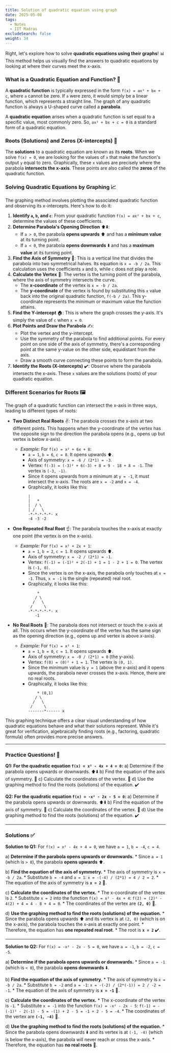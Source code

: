 ```yaml
---
title: Solution of quadratic equation using graph
date: 2025-05-08
tags:
  - Notes 
  - IIT Madras
excludeSearch: false
weight: 34
---
```


Right, let's explore how to solve **quadratic equations using their graphs**! 📊 This method helps us visually find the answers to quadratic equations by looking at where their curves meet the x-axis.

### What is a Quadratic Equation and Function? 🤔

A **quadratic function** is typically expressed in the form `f(x) = ax² + bx + c`, where `a` cannot be zero. If `a` were zero, it would simply be a linear function, which represents a straight line. The graph of any quadratic function is always a U-shaped curve called a **parabola**.

A **quadratic equation** arises when a quadratic function is set equal to a specific value, most commonly zero. So, `ax² + bx + c = 0` is a standard form of a quadratic equation.

### Roots (Solutions) and Zeros (X-intercepts) 🌱

The **solutions** to a quadratic equation are known as its **roots**. When we solve `f(x) = 0`, we are looking for the values of `x` that make the function's output `y` equal to zero. Graphically, these `x` values are precisely where the parabola **intersects the x-axis**. These points are also called the **zeros** of the quadratic function.

### Solving Quadratic Equations by Graphing 📈

The graphing method involves plotting the associated quadratic function and observing its x-intercepts. Here's how to do it:

1.  **Identify `a`, `b`, and `c`**: From your quadratic function `f(x) = ax² + bx + c`, determine the values of these coefficients.
2.  **Determine Parabola's Opening Direction** ⬆️⬇️:
    *   If `a > 0`, the parabola **opens upwards** ⬆️ and has a **minimum value** at its turning point.
    *   If `a < 0`, the parabola **opens downwards** ⬇️ and has a **maximum value** at its turning point.
3.  **Find the Axis of Symmetry** 📏: This is a vertical line that divides the parabola into two symmetrical halves. Its equation is `x = -b / 2a`. This calculation uses the coefficients `a` and `b`, while `c` does not play a role.
4.  **Calculate the Vertex** 🎯: The vertex is the turning point of the parabola, where the axis of symmetry intersects the curve.
    *   The **x-coordinate** of the vertex is `x = -b / 2a`.
    *   The **y-coordinate** of the vertex is found by substituting this `x` value back into the original quadratic function, `f(-b / 2a)`. This y-coordinate represents the minimum or maximum value the function attains.
5.  **Find the Y-intercept** 🏠: This is where the graph crosses the y-axis. It's simply the value of `c` when `x = 0`.
6.  **Plot Points and Draw the Parabola** ✍️:
    *   Plot the vertex and the y-intercept.
    *   Use the symmetry of the parabola to find additional points. For every point on one side of the axis of symmetry, there's a corresponding point at the same y-value on the other side, equidistant from the axis.
    *   Draw a smooth curve connecting these points to form the parabola.
7.  **Identify the Roots (X-intercepts)** ✔️: Observe where the parabola intersects the x-axis. These `x` values are the solutions (roots) of your quadratic equation.

### Different Scenarios for Roots 🖼️

The graph of a quadratic function can intersect the x-axis in three ways, leading to different types of roots:

*   **Two Distinct Real Roots** ✌️: The parabola crosses the x-axis at two different points. This happens when the y-coordinate of the vertex has the opposite sign to the direction the parabola opens (e.g., opens up but vertex is below x-axis).
    *   *Example:* For `f(x) = x² + 6x + 8`:
        *   `a = 1`, `b = 6`, `c = 8`. It opens upwards ⬆️.
        *   Axis of symmetry: `x = -6 / (2*1) = -3`.
        *   Vertex: `f(-3) = (-3)² + 6(-3) + 8 = 9 - 18 + 8 = -1`. The vertex is `(-3, -1)`.
        *   Since it opens upwards from a minimum at `y = -1`, it must intersect the x-axis. The roots are `x = -2` and `x = -4`.
        *   Graphically, it looks like this:
            ```
            |
            |   *
            |  / \
            | /   \
            -*-*-*-*-*- x
            -4 -3 -2
            ```

*   **One Repeated Real Root** ☝️: The parabola touches the x-axis at exactly one point (the vertex is on the x-axis).
    *   *Example:* For `f(x) = x² + 2x + 1`:
        *   `a = 1`, `b = 2`, `c = 1`. It opens upwards ⬆️.
        *   Axis of symmetry: `x = -2 / (2*1) = -1`.
        *   Vertex: `f(-1) = (-1)² + 2(-1) + 1 = 1 - 2 + 1 = 0`. The vertex is `(-1, 0)`.
        *   Since the vertex is on the x-axis, the parabola only touches at `x = -1`. Thus, `x = -1` is the single (repeated) real root.
        *   Graphically, it looks like this:
            ```
                *
               / \
              /   \
             /     \
            -*-*-*-*-*- x
               -1
            ```

*   **No Real Roots** 🚫: The parabola does not intersect or touch the x-axis at all. This occurs when the y-coordinate of the vertex has the same sign as the opening direction (e.g., opens up and vertex is above x-axis).
    *   *Example:* For `f(x) = x² + 1`:
        *   `a = 1`, `b = 0`, `c = 1`. It opens upwards ⬆️.
        *   Axis of symmetry: `x = -0 / (2*1) = 0` (the y-axis).
        *   Vertex: `f(0) = (0)² + 1 = 1`. The vertex is `(0, 1)`.
        *   Since the minimum value is `y = 1` (above the x-axis) and it opens upwards, the parabola never crosses the x-axis. Hence, there are no real roots.
        *   Graphically, it looks like this:
            ```
                * (0,1)
               / \
              /   \
             /     \
            -------*------ x
            ```

This graphing technique offers a clear visual understanding of how quadratic equations behave and what their solutions represent. While it's great for verification, algebraically finding roots (e.g., factoring, quadratic formula) often provides more precise answers.

---

### Practice Questions! 🧠

**Q1: For the quadratic equation `f(x) = x² - 4x + 4 = 0`:**
    a) Determine if the parabola opens upwards or downwards. ⬆️⬇️
    b) Find the equation of the axis of symmetry. 📏
    c) Calculate the coordinates of the vertex. 🎯
    d) Use the graphing method to find the roots (solutions) of the equation. ✔️

**Q2: For the quadratic equation `f(x) = -x² - 2x - 5 = 0`:**
    a) Determine if the parabola opens upwards or downwards. ⬆️⬇️
    b) Find the equation of the axis of symmetry. 📏
    c) Calculate the coordinates of the vertex. 🎯
    d) Use the graphing method to find the roots (solutions) of the equation. ✔️

---

### Solutions ✅

**Solution to Q1:**
For `f(x) = x² - 4x + 4 = 0`, we have `a = 1`, `b = -4`, `c = 4`.

a) **Determine if the parabola opens upwards or downwards.**
    *   Since `a = 1` (which is `> 0`), the parabola **opens upwards** ⬆️.

b) **Find the equation of the axis of symmetry.**
    *   The axis of symmetry is `x = -b / 2a`.
    *   Substitute `b = -4` and `a = 1`: `x = -(-4) / (2*1) = 4 / 2 = 2`.
    *   The equation of the axis of symmetry is **`x = 2`** 📏.

c) **Calculate the coordinates of the vertex.**
    *   The x-coordinate of the vertex is `2`.
    *   Substitute `x = 2` into the function `f(x) = x² - 4x + 4`:
        `f(2) = (2)² - 4(2) + 4 = 4 - 8 + 4 = 0`.
    *   The coordinates of the vertex are **`(2, 0)`** 🎯.

d) **Use the graphing method to find the roots (solutions) of the equation.**
    *   Since the parabola opens upwards ⬆️ and its vertex is at `(2, 0)` (which is on the x-axis), the parabola touches the x-axis at exactly one point.
    *   Therefore, the equation has **one repeated real root**.
    *   The root is **`x = 2`** ✔️.

---

**Solution to Q2:**
For `f(x) = -x² - 2x - 5 = 0`, we have `a = -1`, `b = -2`, `c = -5`.

a) **Determine if the parabola opens upwards or downwards.**
    *   Since `a = -1` (which is `< 0`), the parabola **opens downwards** ⬇️.

b) **Find the equation of the axis of symmetry.**
    *   The axis of symmetry is `x = -b / 2a`.
    *   Substitute `b = -2` and `a = -1`: `x = -(-2) / (2*(-1)) = 2 / -2 = -1`.
    *   The equation of the axis of symmetry is **`x = -1`** 📏.

c) **Calculate the coordinates of the vertex.**
    *   The x-coordinate of the vertex is `-1`.
    *   Substitute `x = -1` into the function `f(x) = -x² - 2x - 5`:
        `f(-1) = -(-1)² - 2(-1) - 5 = -(1) + 2 - 5 = -1 + 2 - 5 = -4`.
    *   The coordinates of the vertex are **`(-1, -4)`** 🎯.

d) **Use the graphing method to find the roots (solutions) of the equation.**
    *   Since the parabola opens downwards ⬇️ and its vertex is at `(-1, -4)` (which is below the x-axis), the parabola will never reach or cross the x-axis.
    *   Therefore, the equation has **no real roots** 🚫.